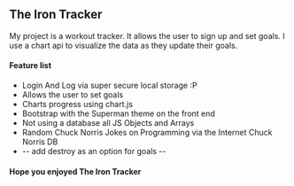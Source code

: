 ## The Iron Tracker
My project is a workout tracker. It allows the user to sign up and set goals. I use a chart api to visualize the data as they update their goals.

#### Feature list
<ul>
	<li>Login And Log via super secure local storage :P</li>
	<li>Allows the user to set goals</li>
	<li>Charts progress using chart.js</li>
	<li>Bootstrap with the Superman theme on the front end</li>
	<li>Not using a database all JS Objects and Arrays</li>
	<li>Random Chuck Norris Jokes on Programming via the Internet Chuck Norris DB</li>
	<li> -- add destroy as an option for goals -- </li>
</ul>

#### Hope you enjoyed The Iron Tracker